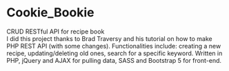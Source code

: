 # Cookie_Bookie
CRUD RESTful API for recipe book <br>
I did this project thanks to Brad Traversy and his tutorial on how to make PHP REST API (with some changes).
Functionalities include: creating a new recipe, updating/deleting old ones, search for a specific keyword.
Written in PHP, jQuery and AJAX for pulling data, SASS and Bootstrap 5 for front-end.
